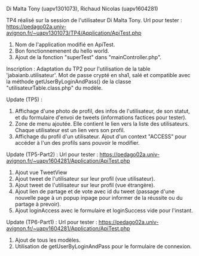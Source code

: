 Di Malta Tony (uapv1301073), Richaud Nicolas (uapv1604281)

TP4 réalisé sur la session de l'utilisateur Di Malta Tony.
Url pour tester : https://pedago02a.univ-avignon.fr/~uapv1301073/TP4/Application/ApiTest.php

1. Nom de l'application modifié en ApiTest.
2. Bon fonctionnemenent du hello world.
3. Ajout de la fonction "superTest" dans "mainController.php".

Inscription :
Adaptation du TP2 pour l'utilisation de la table 'jabaianb.utilisateur'.
Mot de passe crypté en sha1, salé et compatible avec la méthode getUserByLoginAndPass() de la classe "utilisateurTable.class.php" du modèle.

Update (TP5) :
1. Affichage d'une photo de profil, des infos de l'utilisateur, de son statut, et du formulaire d'envoi de tweets (informations factices pour tester).
2. Zone de menu ajoutée. Elle contient le lien vers la liste des utilisateurs. Chaque utilisateur est un lien vers son profil.
3. Affichage du profil d'un utilisateur. Ajout d'un context "ACCESS" pour accéder à l'un des profils sans pouvoir le modifier.


Update (TP5-Part2) :
Url pour tester : https://pedago02a.univ-avignon.fr/~uapv1604281/Application/ApiTest.php

1. Ajout vue TweetView
2. Ajout tweet de l'utilisateur sur leur profil (vue utilisateur).
3. Ajout tweet de l'utilisateur sur leur profil (vue étrangère).
4. Ajout lien de partage et de vote avec id du tweet (passage d'une nouvelle page à un popup inpage pour informer de la réussite ou du partage à prevoir).
5. Ajout loginAccess avec le formulaire et loginSuccess vide pour l'instant.

Update (TP6-Part1) :
Url pour tester : https://pedago02a.univ-avignon.fr/~uapv1604281/Application/ApiTest.php

1. Ajout de tous les modèles.
2. Utilisation de getUserByLoginAndPass pour le formulaire de connexion.